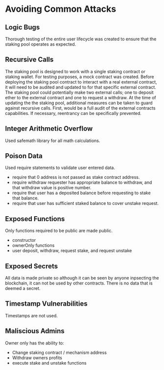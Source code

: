 # Avoiding Common Attacks

## Logic Bugs
Thorough testing of the entire user lifecycle was created to ensure that the staking pool operates as expected.  

## Recursive Calls
The staking pool is designed to work with a single staking contract or staking wallet.  For testing purposes, a mock contract was created.  Before deploying the staking pool contract to interact with a real external contract, it will need to be audited and updated to for that specific external contract.  The staking pool could potentially make two external calls; one to deposit ether to the external contract and one to request a withdraw.  At the time of updating the the staking pool, additional measures can be taken to guard against recursive calls.  First, would be a full audit of the external contracts capabilities.  If necessary, reentrancy can be specifically prevented.

## Integer Arithmetic Overflow
Used safemath library for all math calculations.

## Poison Data
Used require statements to validate user entered data.
* require that 0 address is not passed as stake contract address.  
* require withdraw requester has appropriate balance to withdraw, and that withdraw value is positive number.  
* require that user has a deposited balance before requesting to stake that balance.  
* require that user has sufficient staked balance to cover unstake request.  

## Exposed Functions
Only functions required to be public are made public.
* constructor
* ownerOnly functions
* user deposit, withdraw, request stake, and request unstake

## Exposed Secrets
All data is made private so although it can be seen by anyone inpsecting the blockchain, it can not be used by other contracts.  There is no data that is deemed a secret.

## Timestamp Vulnerabilities
Timestamps are not used.

## Maliscious Admins
Owner only has the ability to:
* Change staking contract / mechanism address
* Withdraw owners profits
* execute stake and unstake functions
